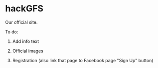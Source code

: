 # hackGFS

Our official site.

To do:

1. Add info text

2. Official images

3. Registration (also link that page to Facebook page "Sign Up" button)


